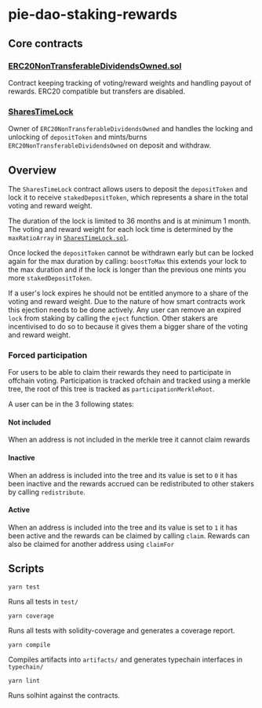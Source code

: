 # pie-dao-staking-rewards

## Core contracts

### [ERC20NonTransferableDividendsOwned.sol](contracts/ERC20NonTransferableDividendsOwned.sol)

Contract keeping tracking of voting/reward weights and handling payout of rewards. ERC20 compatible but transfers are disabled.

### [SharesTimeLock](contracts/SharesTimeLock.sol)

Owner of `ERC20NonTransferableDividendsOwned` and handles the locking and unlocking of `depositToken` and mints/burns `ERC20NonTransferableDividendsOwned` on deposit and withdraw.

## Overview

The `SharesTimeLock` contract allows users to deposit the `depositToken` and lock it to receive `stakedDepositToken`, which represents a share in the total voting and reward weight.

The duration of the lock is limited to 36 months and is at minimum 1 month. The voting and reward weight for each lock time is determined by the `maxRatioArray` in [`SharesTimeLock.sol`]("contracts/SharesTimeLock.sol").

Once locked the `depositToken` cannot be withdrawn early but can be locked again for the max duration by calling: `boostToMax` this extends your lock to the max duration and if the lock is longer than the previous one mints you more `stakedDepositToken`.

If a user's lock expires he should not be entitled anymore to a share of the voting and reward weight. Due to the nature of how smart contracts work this ejection needs to be done actively. Any user can remove an expired `lock` from staking by calling the `eject` function. Other stakers are incentivised to do so to because it gives them a bigger share of the voting and reward weight.

### Forced participation

For users to be able to claim their rewards they need to participate in offchain voting. Participation is tracked ofchain and tracked using a merkle tree, the root of this tree is tracked as `participationMerkleRoot`.

A user can be in the 3 following states:

#### Not included

When an address is not included in the merkle tree it cannot claim rewards

#### Inactive

When an address is included into the tree and its value is set to `0` it has been inactive and the rewards accrued can be redistributed to other stakers by calling `redistribute`.

#### Active

When an address is included into the tree and its value is set to `1` it has been active and the rewards can be claimed by calling ``claim``. Rewards can also be claimed for another address using ``claimFor``

## Scripts

`yarn test`

Runs all tests in `test/`

`yarn coverage`

Runs all tests with solidity-coverage and generates a coverage report.

`yarn compile`

Compiles artifacts into `artifacts/` and generates typechain interfaces in `typechain/`

`yarn lint`

Runs solhint against the contracts.